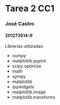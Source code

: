 # Tarea 2 CC1
### José Castro
#### 201273514-9

Librerías utilizadas:
 - numpy
 - matplotlib.pyplot
 - scipy.optimize
 - math
 - sympy
 - matplotlib
 - ipywidgets
 - matplotlib.image
 - matplotlib.transforms
